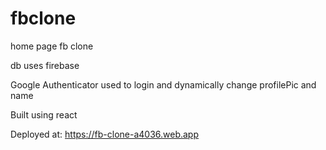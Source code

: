 # fbclone
home page fb clone

db uses firebase 

Google Authenticator used to login and dynamically change profilePic and name

Built using react 

Deployed at: https://fb-clone-a4036.web.app
